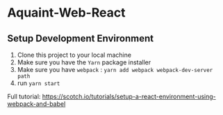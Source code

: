 # Aquaint-Web-React
## Setup Development Environment
1. Clone this project to your local machine
2. Make sure you have the `Yarn` package installer
3. Make sure you have `webpack` : `yarn add webpack webpack-dev-server path`
4. run `yarn start`

Full tutorial:
https://scotch.io/tutorials/setup-a-react-environment-using-webpack-and-babel
